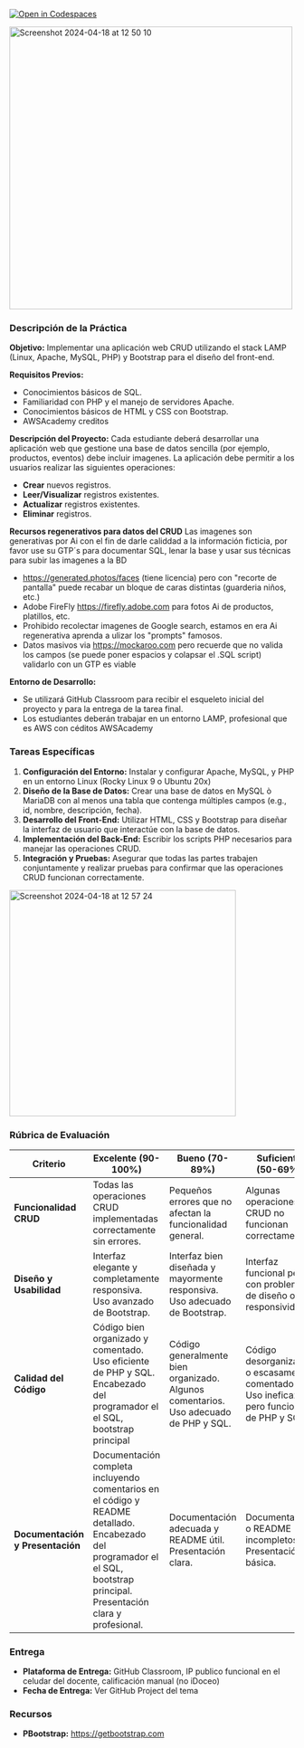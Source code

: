 [![Open in Codespaces](https://classroom.github.com/assets/launch-codespace-7f7980b617ed060a017424585567c406b6ee15c891e84e1186181d67ecf80aa0.svg)](https://classroom.github.com/open-in-codespaces?assignment_repo_id=14802882)

<img width="500" alt="Screenshot 2024-04-18 at 12 50 10" src="https://github.com/tectijuana/LAMPCRUD-bootstrap/assets/2523851/24fe7151-d0ac-416f-8927-028342d3c9ff">


### Descripción de la Práctica

**Objetivo:** Implementar una aplicación web CRUD utilizando el stack LAMP (Linux, Apache, MySQL, PHP) y Bootstrap para el diseño del front-end.

**Requisitos Previos:**
- Conocimientos básicos de SQL.
- Familiaridad con PHP y el manejo de servidores Apache.
- Conocimientos básicos de HTML y CSS con Bootstrap.
- AWSAcademy creditos

**Descripción del Proyecto:**
Cada estudiante deberá desarrollar una aplicación web que gestione una base de datos sencilla (por ejemplo, productos, eventos) debe incluir imagenes. La aplicación debe permitir a los usuarios realizar las siguientes operaciones:
- **Crear** nuevos registros.
- **Leer/Visualizar** registros existentes.
- **Actualizar** registros existentes.
- **Eliminar** registros.

**Recursos regenerativos para datos del CRUD**
Las imagenes son generativas por Ai con el fin de darle caliddad a la información ficticia, por favor use su GTP´s  para documentar SQL, lenar la base y usar sus técnicas para subir las imagenes a la BD
- https://generated.photos/faces (tiene licencia) pero con "recorte de pantalla" puede recabar un bloque de caras distintas (guarderia niños, etc.)
- Adobe FireFly https://firefly.adobe.com para fotos Ai de productos, platillos, etc.
- Prohibido recolectar imagenes de Google search, estamos en era Ai regenerativa aprenda a ulizar los  "prompts" famosos.
- Datos masivos via https://mockaroo.com pero recuerde que no valida los campos (se puede poner espacios y colapsar el .SQL script) validarlo con un GTP es viable

**Entorno de Desarrollo:**
- Se utilizará GitHub Classroom para recibir el esqueleto inicial del proyecto y para la entrega de la tarea final.
- Los estudiantes deberán trabajar en un entorno LAMP, profesional que es AWS con céditos AWSAcademy

### Tareas Específicas

1. **Configuración del Entorno:** Instalar y configurar Apache, MySQL, y PHP en un entorno Linux (Rocky Linux 9 o Ubuntu 20x)
2. **Diseño de la Base de Datos:** Crear una base de datos en MySQL ò MariaDB con al menos una tabla que contenga múltiples campos (e.g., id, nombre, descripción, fecha).
3. **Desarrollo del Front-End:** Utilizar HTML, CSS y Bootstrap para diseñar la interfaz de usuario que interactúe con la base de datos.
4. **Implementación del Back-End:** Escribir los scripts PHP necesarios para manejar las operaciones CRUD.
5. **Integración y Pruebas:** Asegurar que todas las partes trabajen conjuntamente y realizar pruebas para confirmar que las operaciones CRUD funcionan correctamente.

<img width="400" alt="Screenshot 2024-04-18 at 12 57 24" src="https://github.com/tectijuana/LAMPCRUD-bootstrap/assets/2523851/9558507d-4c30-41cf-b291-e539b19537d0">


### Rúbrica de Evaluación

| Criterio                         | Excelente (90-100%)                   | Bueno (70-89%)                      | Suficiente (50-69%)                  | Insuficiente (0-49%)                |
|----------------------------------|---------------------------------------|-------------------------------------|-------------------------------------|-------------------------------------|
| **Funcionalidad CRUD**           | Todas las operaciones CRUD implementadas correctamente sin errores. | Pequeños errores que no afectan la funcionalidad general. | Algunas operaciones CRUD no funcionan correctamente. | Muchas operaciones CRUD no funcionan o no están implementadas. |
| **Diseño y Usabilidad**          | Interfaz elegante y completamente responsiva. Uso avanzado de Bootstrap. | Interfaz bien diseñada y mayormente responsiva. Uso adecuado de Bootstrap. | Interfaz funcional pero con problemas de diseño o responsividad. | Diseño pobre o no responsivo. Uso inadecuado de Bootstrap. |
| **Calidad del Código**           | Código bien organizado y comentado. Uso eficiente de PHP y SQL. Encabezado del programador el el SQL, bootstrap principal| Código generalmente bien organizado. Algunos comentarios. Uso adecuado de PHP y SQL. | Código desorganizado o escasamente comentado. Uso ineficaz pero funcional de PHP y SQL. | Código desorganizado y sin comentarios. Uso ineficiente y problemático de PHP y SQL. |
| **Documentación y Presentación** | Documentación completa incluyendo comentarios en el código y README detallado. Encabezado del programador el el SQL, bootstrap principal. Presentación clara y profesional. | Documentación adecuada y README útil. Presentación clara. | Documentación o README incompletos. Presentación básica. | Falta documentación o README. Presentación pobre o inexistente. |

### Entrega

- **Plataforma de Entrega:** GitHub Classroom, IP publico funcional en el celudar del docente, calificación manual (no iDoceo)
- **Fecha de Entrega:** Ver GitHub Project del tema


### Recursos

- **PBootstrap:** https://getbootstrap.com
